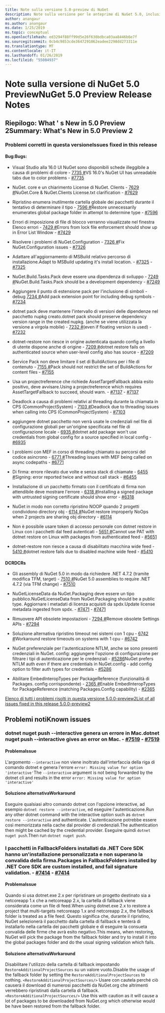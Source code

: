 ```yaml
---
title: Note sulla versione 5.0-preview di NuGet
description: Note sulla versione per le anteprime di NuGet 5.0, inclusi i problemi noti, correzioni di bug, nuove funzionalità e dcr.
author: anangaur
ms.author: anangaur
ms.date: 1/25/2019
ms.topic: conceptual
ms.openlocfilehash: ed3294f88ff99d5e26f630bdbca03aa8446b6e7f
ms.sourcegitcommit: 0cb4c9853cde3647291062eadee2298dd273311e
ms.translationtype: MT
ms.contentlocale: it-IT
ms.lasthandoff: 01/26/2019
ms.locfileid: "55084937"
---
```

# <a name="nuget-50-preview-release-notes"></a><span data-ttu-id="909d6-103">Note sulla versione di NuGet 5.0 Preview</span><span class="sxs-lookup"><span data-stu-id="909d6-103">NuGet 5.0 Preview Release Notes</span></span>

## <a name="summary-whats-new-in-50-preview-2"></a><span data-ttu-id="909d6-104">Riepilogo: What ' s New in 5.0 Preview 2</span><span class="sxs-lookup"><span data-stu-id="909d6-104">Summary: What's New in 5.0 Preview 2</span></span>

### <a name="issues-fixed-in-this-release"></a><span data-ttu-id="909d6-105">Problemi corretti in questa versione</span><span class="sxs-lookup"><span data-stu-id="909d6-105">Issues fixed in this release</span></span>

#### <a name="bugs"></a><span data-ttu-id="909d6-106">Bug:</span><span class="sxs-lookup"><span data-stu-id="909d6-106">Bugs:</span></span>

* <span data-ttu-id="909d6-107">Visual Studio alla 16.0 UI NuGet sono disponibili schede illeggibile a causa di problemi di colore - [7735 #](https://github.com/NuGet/Home/issues/7735)</span><span class="sxs-lookup"><span data-stu-id="909d6-107">VS 16.0's NuGet UI has unreadable tabs due to color problems - [#7735](https://github.com/NuGet/Home/issues/7735)</span></span>

* <span data-ttu-id="909d6-108">NuGet. core e un chiarimento License di NuGet. Clients - [7629 #](https://github.com/NuGet/Home/issues/7629)</span><span class="sxs-lookup"><span data-stu-id="909d6-108">NuGet.Core & NuGet.Clients License.txt clarification - [#7629](https://github.com/NuGet/Home/issues/7629)</span></span>

* <span data-ttu-id="909d6-109">Ripristino enumera inutilmente cartella globale dei pacchetti durante il tentativo di determinare il tipo - [7596 #](https://github.com/NuGet/Home/issues/7596)</span><span class="sxs-lookup"><span data-stu-id="909d6-109">Restore unnecessarily enumerates global package folder in attempt to determine type - [#7596](https://github.com/NuGet/Home/issues/7596)</span></span>

* <span data-ttu-id="909d6-110">Errori di imposizione di file di blocco verranno visualizzate nel finestra Elenco errori - [7429 #](https://github.com/NuGet/Home/issues/7429)</span><span class="sxs-lookup"><span data-stu-id="909d6-110">Errors from lock file enforcement should show up in Error List Window - [#7429](https://github.com/NuGet/Home/issues/7429)</span></span>

* <span data-ttu-id="909d6-111">Risolvere i problemi di NuGet.Configuration - [7326 #](https://github.com/NuGet/Home/issues/7326)</span><span class="sxs-lookup"><span data-stu-id="909d6-111">Fix NuGet.Configuration issues - [#7326](https://github.com/NuGet/Home/issues/7326)</span></span>

* <span data-ttu-id="909d6-112">Adattare all'aggiornamento di MSBuild relativo percorso di installazione.</span><span class="sxs-lookup"><span data-stu-id="909d6-112">Adapt to MSBuild updating it's install location.</span></span><span data-ttu-id="909d6-113">  - [#7325](https://github.com/NuGet/Home/issues/7325)</span><span class="sxs-lookup"><span data-stu-id="909d6-113">  - [#7325](https://github.com/NuGet/Home/issues/7325)</span></span>

* <span data-ttu-id="909d6-114">NuGet.Build.Tasks.Pack deve essere una dipendenza di sviluppo - [7249 #](https://github.com/NuGet/Home/issues/7249)</span><span class="sxs-lookup"><span data-stu-id="909d6-114">NuGet.Build.Tasks.Pack should be a development dependency - [#7249](https://github.com/NuGet/Home/issues/7249)</span></span>

* <span data-ttu-id="909d6-115">Aggiungere il punto di estensione pack per l'inclusione di simboli - debug [7234 #](https://github.com/NuGet/Home/issues/7234)</span><span class="sxs-lookup"><span data-stu-id="909d6-115">Add pack extension point for including debug symbols - [#7234](https://github.com/NuGet/Home/issues/7234)</span></span>

* <span data-ttu-id="909d6-116">dotnet pack deve mantenere l'intervallo di versioni delle dipendenze nel pacchetto nupkg creato.</span><span class="sxs-lookup"><span data-stu-id="909d6-116">dotnet pack should preserve dependency version range in the created nupkg.</span></span> <span data-ttu-id="909d6-117">(anche se viene utilizzata la versione a virgola mobile) - [7232 #](https://github.com/NuGet/Home/issues/7232)</span><span class="sxs-lookup"><span data-stu-id="909d6-117">(even if floating version is used) - [#7232](https://github.com/NuGet/Home/issues/7232)</span></span>

* <span data-ttu-id="909d6-118">dotnet-restore non riesce in origine autenticata quando config a livello di utente dispone anche di origine - [7209 #](https://github.com/NuGet/Home/issues/7209)</span><span class="sxs-lookup"><span data-stu-id="909d6-118">dotnet restore fails on authenticated source when user-level config also has source - [#7209](https://github.com/NuGet/Home/issues/7209)</span></span>

* <span data-ttu-id="909d6-119">Service Pack non deve limitare il set di BuildActions per i file di contenuto - [7155 #](https://github.com/NuGet/Home/issues/7155)</span><span class="sxs-lookup"><span data-stu-id="909d6-119">Pack should not restrict the set of BuildActions for content files - [#7155](https://github.com/NuGet/Home/issues/7155)</span></span>

* <span data-ttu-id="909d6-120">Usa un projectreference che richiede AssetTargetFallback abbia esito positivo, deve avvisare.</span><span class="sxs-lookup"><span data-stu-id="909d6-120">Using a projectreference which requires AssetTargetFallback to succeed, should warn.</span></span><span data-ttu-id="909d6-121"> - [#7137](https://github.com/NuGet/Home/issues/7137)</span><span class="sxs-lookup"><span data-stu-id="909d6-121"> - [#7137](https://github.com/NuGet/Home/issues/7137)</span></span>

* <span data-ttu-id="909d6-122">Deadlock a causa di problemi relativi al threading durante la chiamata in CPS (CommonProjectSystem) - [7103 #](https://github.com/NuGet/Home/issues/7103)</span><span class="sxs-lookup"><span data-stu-id="909d6-122">Deadlock due to threading issues when calling into CPS (CommonProjectSystem) - [#7103](https://github.com/NuGet/Home/issues/7103)</span></span>

* <span data-ttu-id="909d6-123">aggiungere dotnet pacchetto non verrà usate le credenziali nel file di configurazione globali per un'origine specificata nel file di configurazione locale - [6935 #](https://github.com/NuGet/Home/issues/6935)</span><span class="sxs-lookup"><span data-stu-id="909d6-123">dotnet add package won't use credentials from global config for a source specified in local config - [#6935](https://github.com/NuGet/Home/issues/6935)</span></span>

* <span data-ttu-id="909d6-124">I problemi con MEF in corso di threading chiamato su percorsi del codice asincrono - [6771 #](https://github.com/NuGet/Home/issues/6771)</span><span class="sxs-lookup"><span data-stu-id="909d6-124">Threading issues with MEF being called on async codepaths - [#6771](https://github.com/NuGet/Home/issues/6771)</span></span>

* <span data-ttu-id="909d6-125">Di firma: errore rilevato due volte e senza stack di chiamate - [6455 #](https://github.com/NuGet/Home/issues/6455)</span><span class="sxs-lookup"><span data-stu-id="909d6-125">Signing:  error reported twice and without call stack - [#6455](https://github.com/NuGet/Home/issues/6455)</span></span>

* <span data-ttu-id="909d6-126">Installazione di un pacchetto firmato con il certificato di firma non attendibile deve mostrare l'errore - [6318 #](https://github.com/NuGet/Home/issues/6318)</span><span class="sxs-lookup"><span data-stu-id="909d6-126">Installing a signed package with untrusted signing certificate should show error - [#6318](https://github.com/NuGet/Home/issues/6318)</span></span>

* <span data-ttu-id="909d6-127">NuGet in modo non corretto ripristino NOOP quando 2 progetti condividono directory obj - [6114 #](https://github.com/NuGet/Home/issues/6114)</span><span class="sxs-lookup"><span data-stu-id="909d6-127">NuGet restore improperly NoOps when 2 projects are sharing obj directory - [#6114](https://github.com/NuGet/Home/issues/6114)</span></span>

* <span data-ttu-id="909d6-128">Non è possibile usare token di accesso personale con dotnet restore in Linux con i pacchetti dal feed autenticati - [5651 #](https://github.com/NuGet/Home/issues/5651)</span><span class="sxs-lookup"><span data-stu-id="909d6-128">Cannot use PAT with dotnet restore on Linux with packages from authenticated feed - [#5651](https://github.com/NuGet/Home/issues/5651)</span></span>

* <span data-ttu-id="909d6-129">dotnet-restore non riesce a causa di disabilitato macchina wide feed - [5410 #](https://github.com/NuGet/Home/issues/5410)</span><span class="sxs-lookup"><span data-stu-id="909d6-129">dotnet restore fails due to disabled machine wide feed - [#5410](https://github.com/NuGet/Home/issues/5410)</span></span>

#### <a name="dcrs"></a><span data-ttu-id="909d6-130">DCR</span><span class="sxs-lookup"><span data-stu-id="909d6-130">DCRs</span></span>

* <span data-ttu-id="909d6-131">Gli assembly di NuGet 5.0 in modo da richiedere .NET 4.7.2 (tramite modifica TFM, target) - [7510 #](https://github.com/NuGet/Home/issues/7510)</span><span class="sxs-lookup"><span data-stu-id="909d6-131">NuGet 5.0 assemblies to require .NET 4.7.2 (via TFM change) - [#7510](https://github.com/NuGet/Home/issues/7510)</span></span>

* <span data-ttu-id="909d6-132">NuGetLicenseData da NuGet.Packaging deve essere un tipo pubblico.</span><span class="sxs-lookup"><span data-stu-id="909d6-132">NuGetLicenseData from NuGet.Packaging should be a public type.</span></span> <span data-ttu-id="909d6-133">Aggiornare i metadati di licenza acquisiti da spdx.</span><span class="sxs-lookup"><span data-stu-id="909d6-133">Update license metadata ingested from spdx.</span></span><span data-ttu-id="909d6-134"> - [#7471](https://github.com/NuGet/Home/issues/7471)</span><span class="sxs-lookup"><span data-stu-id="909d6-134"> - [#7471](https://github.com/NuGet/Home/issues/7471)</span></span>

* <span data-ttu-id="909d6-135">Rimuovere API obsolete impostazioni - [7294 #](https://github.com/NuGet/Home/issues/7294)</span><span class="sxs-lookup"><span data-stu-id="909d6-135">Remove obsolete Settings APIs - [#7294](https://github.com/NuGet/Home/issues/7294)</span></span>

* <span data-ttu-id="909d6-136">Soluzione alternativa ripristino timeout nei sistemi con 1 cpu - [6742 #](https://github.com/NuGet/Home/issues/6742)</span><span class="sxs-lookup"><span data-stu-id="909d6-136">Workaround restore timeouts on systems with 1 cpu - [#6742](https://github.com/NuGet/Home/issues/6742)</span></span>

* <span data-ttu-id="909d6-137">NuGet preferenziale per l'autenticazione NTLM, anche se sono presenti credenziali in NuGet. config: aggiungere l'opzione di configurazione per filtrare i tipi di autenticazione per le credenziali - [#5286](https://github.com/NuGet/Home/issues/5286)</span><span class="sxs-lookup"><span data-stu-id="909d6-137">NuGet prefers NTLM auth even if there are credentials in NuGet.config - add config option to filter auth types for credentials - [#5286](https://github.com/NuGet/Home/issues/5286)</span></span>

* <span data-ttu-id="909d6-138">Abilitare EmbedInteropTypes per PackageReference (funzionalità di Packages. config corrispondente) - [2365 #](https://github.com/NuGet/Home/issues/2365)</span><span class="sxs-lookup"><span data-stu-id="909d6-138">Enable EmbedInteropTypes for PackageReference (matching Packages.Config capability) - [#2365](https://github.com/NuGet/Home/issues/2365)</span></span>

[<span data-ttu-id="909d6-139">Elenco di tutti i problemi risolti in questa versione 5.0.0-preview2</span><span class="sxs-lookup"><span data-stu-id="909d6-139">List of all issues fixed in this release 5.0.0-preview2</span></span>](https://github.com/NuGet/Home/issues?q=is%3Aissue+is%3Aclosed+milestone%3A%224.9.2")


## <a name="known-issues"></a><span data-ttu-id="909d6-140">Problemi noti</span><span class="sxs-lookup"><span data-stu-id="909d6-140">Known issues</span></span>

### <a name="dotnet-nuget-push---interactive-gives-an-error-on-mac---7519httpsgithubcomnugethomeissues7519"></a><span data-ttu-id="909d6-141">dotnet nuget push --interactive genera un errore in Mac.</span><span class="sxs-lookup"><span data-stu-id="909d6-141">dotnet nuget push --interactive gives an error on Mac.</span></span><span data-ttu-id="909d6-142"> - [#7519](https://github.com/NuGet/Home/issues/7519)</span><span class="sxs-lookup"><span data-stu-id="909d6-142"> - [#7519](https://github.com/NuGet/Home/issues/7519)</span></span>

#### <a name="issue"></a><span data-ttu-id="909d6-143">Problema</span><span class="sxs-lookup"><span data-stu-id="909d6-143">Issue</span></span>
<span data-ttu-id="909d6-144">L'argomento `--interactive` non viene inoltrato dall'interfaccia della riga di comando dotnet e genera l'errore `error: Missing value for option 'interactive'`</span><span class="sxs-lookup"><span data-stu-id="909d6-144">The `--interactive` argument is not being forwarded by the dotnet cli and results in the error `error: Missing value for option 'interactive'`</span></span>

#### <a name="workaround"></a><span data-ttu-id="909d6-145">Soluzione alternativa</span><span class="sxs-lookup"><span data-stu-id="909d6-145">Workaround</span></span>
<span data-ttu-id="909d6-146">Eseguire qualsiasi altro comando dotnet con l'opzione interactive, ad esempio `dotnet restore --interactive`, ed eseguire l'autenticazione.</span><span class="sxs-lookup"><span data-stu-id="909d6-146">Run any other dotnet command with the interactive option such as `dotnet restore --interactive` and authenticate.</span></span> <span data-ttu-id="909d6-147">L'autenticazione potrebbe essere così memorizzata nella cache dal provider di credenziali.</span><span class="sxs-lookup"><span data-stu-id="909d6-147">The authentication then might be cached by the credential provider.</span></span> <span data-ttu-id="909d6-148">Eseguire quindi `dotnet nuget push`.</span><span class="sxs-lookup"><span data-stu-id="909d6-148">Then run `dotnet nuget push`.</span></span>

### <a name="packages-in-fallbackfolders-installed-by-net-core-sdk-are-custom-installed-and-fail-signature-validation---7414httpsgithubcomnugethomeissues7414"></a><span data-ttu-id="909d6-149">I pacchetti in FallbackFolders installati da .NET Core SDK hanno un'installazione personalizzata e non superano la convalida della firma.</span><span class="sxs-lookup"><span data-stu-id="909d6-149">Packages in FallbackFolders installed by .NET Core SDK are custom installed, and fail signature validation.</span></span><span data-ttu-id="909d6-150"> - [#7414](https://github.com/NuGet/Home/issues/7414)</span><span class="sxs-lookup"><span data-stu-id="909d6-150"> - [#7414](https://github.com/NuGet/Home/issues/7414)</span></span>

#### <a name="issue"></a><span data-ttu-id="909d6-151">Problema</span><span class="sxs-lookup"><span data-stu-id="909d6-151">Issue</span></span>
<span data-ttu-id="909d6-152">Quando si usa dotnet.exe 2.x per ripristinare un progetto destinato sia a netcoreapp 1.x che a netcoreapp 2.x, la cartella di fallback viene considerata come un file di feed.</span><span class="sxs-lookup"><span data-stu-id="909d6-152">When using dotnet.exe 2.x to restore a project that multi-targets netcoreapp 1.x and netcoreapp 2.x, the fallback folder is treated as a file feed.</span></span> <span data-ttu-id="909d6-153">Questo significa che, durante il ripristino, NuGet selezionerà il pacchetto dalla cartella di fallback e tenterà di installarlo nella cartella dei pacchetti globale e di eseguire la consueta convalida delle firme che avrà esito negativo.</span><span class="sxs-lookup"><span data-stu-id="909d6-153">This means, when restoring, NuGet will pick the package from the fallback folder and try to install it into the global packages folder and do the usual signing validation which fails.</span></span>

#### <a name="workaround"></a><span data-ttu-id="909d6-154">Soluzione alternativa</span><span class="sxs-lookup"><span data-stu-id="909d6-154">Workaround</span></span>
<span data-ttu-id="909d6-155">Disabilitare l'utilizzo della cartella di fallback impostando `RestoreAdditionalProjectSources` su un valore vuoto.</span><span class="sxs-lookup"><span data-stu-id="909d6-155">Disable the usage of the fallback folder by setting the `RestoreAdditionalProjectSources` to nothing.</span></span> <span data-ttu-id="909d6-156">`<RestoreAdditionalProjectSources/>` Usare con cautela perché ciò causerà il download di numerosi pacchetti da NuGet.org che altrimenti verrebbero ripristinati dalla cartella di fallback.</span><span class="sxs-lookup"><span data-stu-id="909d6-156">`<RestoreAdditionalProjectSources/>` Use this with caution as it will cause a lot of packages to be downloaded from NuGet.org which otherwise would be have been restored from the fallback folder.</span></span>
